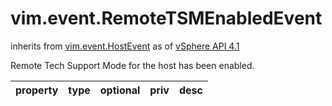 vim.event.RemoteTSMEnabledEvent
===============================
inherits from [vim.event.HostEvent](docs/vim.event.HostEvent.md)
as of [vSphere API 4.1](vim.version.md#vim.version.version6)


Remote Tech Support Mode for the host has been enabled.

| property | type | optional | priv | desc |
|:---------|:-----|:---------|:-----|:-----|


